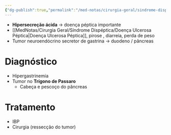 ```yaml
---
{"dg-publish":true,"permalink":"/med-notas/cirurgia-geral/sindrome-dispeptica/sindrome-de-zollinger-ellison/","tags":["review"]}
---
```


- **Hipersecreção ácida** -> doença péptica importante
- [[MedNotas/Cirurgia Geral/Síndrome Dispéptica/Doença Ulcerosa Péptica\|Doença Ulcerosa Péptica]], pirose , diarreia, perda de peso
- Tumor neuroendócrino secretor de gastrina -> duodeno / pâncreas
# Diagnóstico
- Hipergastrinemia
- Tumor no **Trígono de Passaro**
	- Cabeça e pescoço do pâncreas
# Tratamento
- IBP
- Cirurgia (ressecção do tumor)